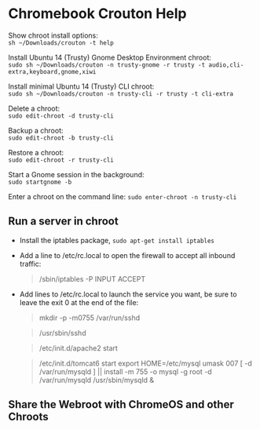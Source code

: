 Chromebook Crouton Help
=======================
Show chroot install options:	
`sh ~/Downloads/crouton -t help`

Install Ubuntu 14 (Trusty) Gnome Desktop Environment chroot:	
`sudo sh ~/Downloads/crouton -n trusty-gnome -r trusty -t audio,cli-extra,keyboard,gnome,xiwi` 

Install minimal Ubuntu 14 (Trusty) CLI chroot:	
`sudo sh ~/Downloads/crouton -n trusty-cli -r trusty -t cli-extra`

Delete a chroot: 	
`sudo edit-chroot -d trusty-cli`

Backup a chroot:	
`sudo edit-chroot -b trusty-cli` 

Restore a chroot:	
`sudo edit-chroot -r trusty-cli`

Start a Gnome session in the background:	
`sudo startgnome -b`

Enter a chroot on the command line:	
`sudo enter-chroot -n trusty-cli`

Run a server in chroot
---
- Install the iptables package, `sudo apt-get install iptables`

- Add a line to /etc/rc.local to open the firewall to accept all inbound traffic: 
	>/sbin/iptables -P INPUT ACCEPT

- Add lines to /etc/rc.local to launch the service you want, be sure to leave the exit 0 at the end of the file: 
	>mkdir -p -m0755 /var/run/sshd
	
	>/usr/sbin/sshd
	
	>/etc/init.d/apache2 start
	
	>/etc/init.d/tomcat6 start
	>export HOME=/etc/mysql
	>umask 007
	>[ -d /var/run/mysqld ] || install -m 755 -o mysql -g root -d /var/run/mysqld
	>/usr/sbin/mysqld &

Share the Webroot with ChromeOS and other Chroots
-------------------------------------------------
